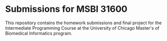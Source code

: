 # Submissions for MSBI 31600

This repository contains the homework submissions and final project for the Intermediate Programming Course at the
University of Chicago Master's of Biomedical Informatics program.
